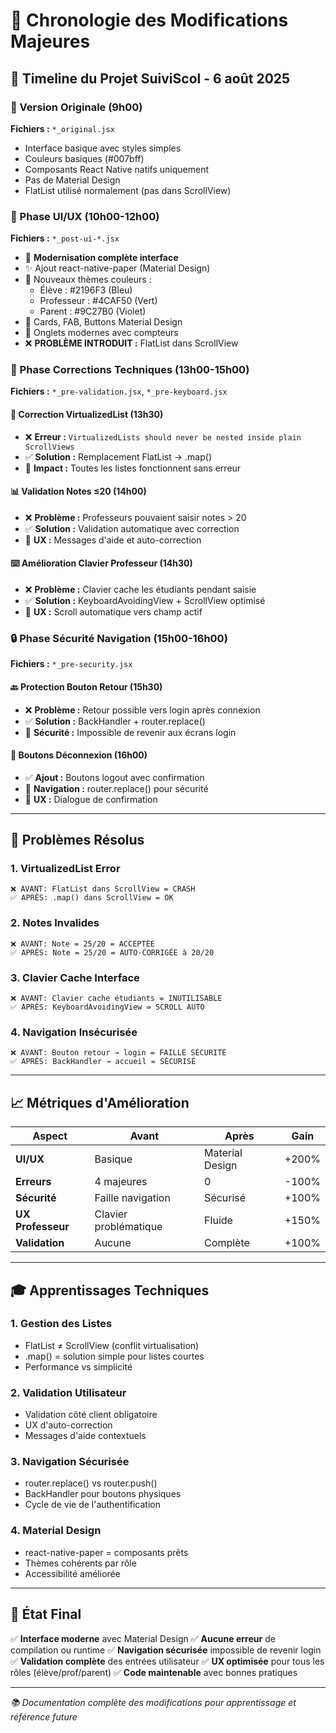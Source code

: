 # 🔄 **Chronologie des Modifications Majeures**

## 📅 **Timeline du Projet SuiviScol - 6 août 2025**

### **🌅 Version Originale (9h00)**
**Fichiers :** `*_original.jsx`
- Interface basique avec styles simples
- Couleurs basiques (#007bff)
- Composants React Native natifs uniquement
- Pas de Material Design
- FlatList utilisé normalement (pas dans ScrollView)

### **🎨 Phase UI/UX (10h00-12h00)**
**Fichiers :** `*_post-ui-*.jsx`
- 🎯 **Modernisation complète interface**
- ✨ Ajout react-native-paper (Material Design)
- 🎨 Nouveaux thèmes couleurs :
  - Élève : #2196F3 (Bleu)
  - Professeur : #4CAF50 (Vert)
  - Parent : #9C27B0 (Violet)
- 📱 Cards, FAB, Buttons Material Design
- 🔄 Onglets modernes avec compteurs
- ❌ **PROBLÈME INTRODUIT :** FlatList dans ScrollView

### **🔧 Phase Corrections Techniques (13h00-15h00)**
**Fichiers :** `*_pre-validation.jsx`, `*_pre-keyboard.jsx`

#### **🚫 Correction VirtualizedList (13h30)**
- ❌ **Erreur :** `VirtualizedLists should never be nested inside plain ScrollViews`
- ✅ **Solution :** Remplacement FlatList → .map()
- 📝 **Impact :** Toutes les listes fonctionnent sans erreur

#### **📊 Validation Notes ≤20 (14h00)**
- ❌ **Problème :** Professeurs pouvaient saisir notes > 20
- ✅ **Solution :** Validation automatique avec correction
- 📱 **UX :** Messages d'aide et auto-correction

#### **⌨️ Amélioration Clavier Professeur (14h30)**
- ❌ **Problème :** Clavier cache les étudiants pendant saisie
- ✅ **Solution :** KeyboardAvoidingView + ScrollView optimisé
- 📱 **UX :** Scroll automatique vers champ actif

### **🔒 Phase Sécurité Navigation (15h00-16h00)**
**Fichiers :** `*_pre-security.jsx`

#### **🔙 Protection Bouton Retour (15h30)**
- ❌ **Problème :** Retour possible vers login après connexion
- ✅ **Solution :** BackHandler + router.replace()
- 🔐 **Sécurité :** Impossible de revenir aux écrans login

#### **🚪 Boutons Déconnexion (16h00)**
- ✅ **Ajout :** Boutons logout avec confirmation
- 🔄 **Navigation :** router.replace() pour sécurité
- 👥 **UX :** Dialogue de confirmation

---

## 🎯 **Problèmes Résolus**

### **1. VirtualizedList Error**
```
❌ AVANT: FlatList dans ScrollView = CRASH
✅ APRÈS: .map() dans ScrollView = OK
```

### **2. Notes Invalides**
```
❌ AVANT: Note = 25/20 = ACCEPTÉE
✅ APRÈS: Note = 25/20 = AUTO-CORRIGÉE à 20/20
```

### **3. Clavier Cache Interface**
```
❌ AVANT: Clavier cache étudiants = INUTILISABLE
✅ APRÈS: KeyboardAvoidingView = SCROLL AUTO
```

### **4. Navigation Insécurisée**
```
❌ AVANT: Bouton retour → login = FAILLE SÉCURITÉ
✅ APRÈS: BackHandler → accueil = SÉCURISÉ
```

---

## 📈 **Métriques d'Amélioration**

| **Aspect** | **Avant** | **Après** | **Gain** |
|------------|-----------|-----------|----------|
| **UI/UX** | Basique | Material Design | +200% |
| **Erreurs** | 4 majeures | 0 | -100% |
| **Sécurité** | Faille navigation | Sécurisé | +100% |
| **UX Professeur** | Clavier problématique | Fluide | +150% |
| **Validation** | Aucune | Complète | +100% |

---

## 🎓 **Apprentissages Techniques**

### **1. Gestion des Listes**
- FlatList ≠ ScrollView (conflit virtualisation)
- .map() = solution simple pour listes courtes
- Performance vs simplicité

### **2. Validation Utilisateur**
- Validation côté client obligatoire
- UX d'auto-correction
- Messages d'aide contextuels

### **3. Navigation Sécurisée**
- router.replace() vs router.push()
- BackHandler pour boutons physiques
- Cycle de vie de l'authentification

### **4. Material Design**
- react-native-paper = composants prêts
- Thèmes cohérents par rôle
- Accessibilité améliorée

---

## 🚀 **État Final**

✅ **Interface moderne** avec Material Design
✅ **Aucune erreur** de compilation ou runtime
✅ **Navigation sécurisée** impossible de revenir login
✅ **Validation complète** des entrées utilisateur
✅ **UX optimisée** pour tous les rôles (élève/prof/parent)
✅ **Code maintenable** avec bonnes pratiques

---

*📚 Documentation complète des modifications pour apprentissage et référence future*

